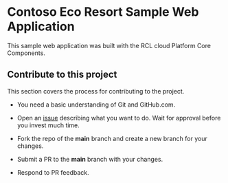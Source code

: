 # Contoso Eco Resort Sample Web Application
This sample web application was built with the RCL cloud Platform Core Components.

## Contribute to this project

This section covers the process for contributing to the project.

- You need a basic understanding of Git and GitHub.com.

- Open an [issue](https://github.com/rcladmin/RCL.Demo.WebApp/issues) describing what you want to do. Wait for approval before you invest much time.

- Fork the repo of the **main** branch and create a new branch for your changes.

- Submit a PR to the **main** branch with your changes.

- Respond to PR feedback.

